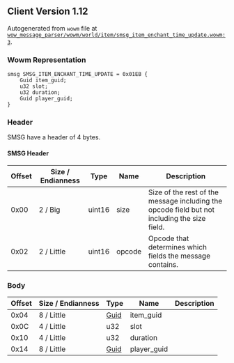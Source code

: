 ## Client Version 1.12

Autogenerated from `wowm` file at [`wow_message_parser/wowm/world/item/smsg_item_enchant_time_update.wowm:3`](https://github.com/gtker/wow_messages/tree/main/wow_message_parser/wowm/world/item/smsg_item_enchant_time_update.wowm#L3).

### Wowm Representation
```rust,ignore
smsg SMSG_ITEM_ENCHANT_TIME_UPDATE = 0x01EB {
    Guid item_guid;
    u32 slot;
    u32 duration;
    Guid player_guid;
}
```
### Header
SMSG have a header of 4 bytes.

#### SMSG Header
| Offset | Size / Endianness | Type   | Name   | Description |
| ------ | ----------------- | ------ | ------ | ----------- |
| 0x00   | 2 / Big           | uint16 | size   | Size of the rest of the message including the opcode field but not including the size field.|
| 0x02   | 2 / Little        | uint16 | opcode | Opcode that determines which fields the message contains.|
### Body
| Offset | Size / Endianness | Type | Name | Description |
| ------ | ----------------- | ---- | ---- | ----------- |
| 0x04 | 8 / Little | [Guid](../spec/packed-guid.md) | item_guid |  |
| 0x0C | 4 / Little | u32 | slot |  |
| 0x10 | 4 / Little | u32 | duration |  |
| 0x14 | 8 / Little | [Guid](../spec/packed-guid.md) | player_guid |  |
